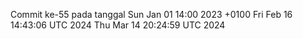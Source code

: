 Commit ke-55 pada tanggal Sun Jan 01 14:00 2023 +0100
Fri Feb 16 14:43:06 UTC 2024
Thu Mar 14 20:24:59 UTC 2024
